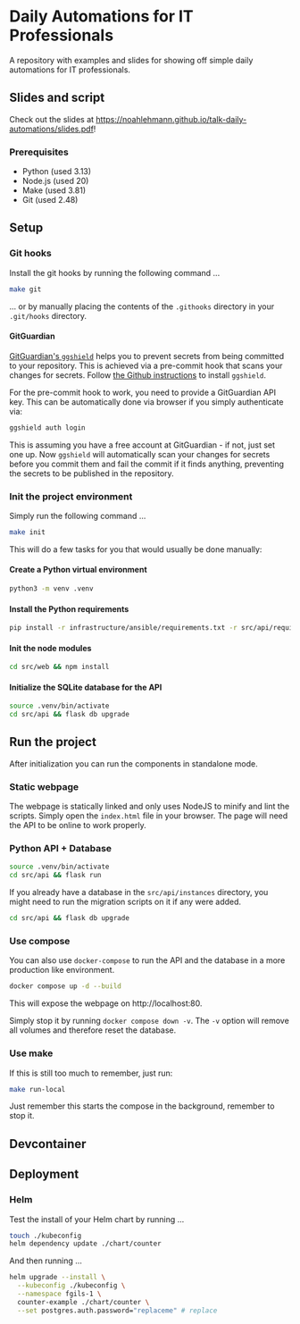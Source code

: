 # Daily Automations for IT Professionals

A repository with examples and slides for showing off simple daily automations for IT professionals. 

## Slides and script

Check out the slides at https://noahlehmann.github.io/talk-daily-automations/slides.pdf!

### Prerequisites

- Python (used 3.13)
- Node.js (used 20)
- Make (used 3.81)
- Git (used 2.48)

## Setup

### Git hooks

Install the git hooks by running the following command ...

```bash
make git
```

... or by manually placing the contents of the `.githooks` directory in your `.git/hooks` directory.

#### GitGuardian

[GitGuardian's `ggshield`](https://github.com/GitGuardian/ggshield) helps you to prevent secrets from being committed to your repository.
This is achieved via a pre-commit hook that scans your changes for secrets. Follow [the Github instructions](https://github.com/GitGuardian/ggshield?tab=readme-ov-file#installation) to install `ggshield`.

For the pre-commit hook to work, you need to provide a GitGuardian API key.
This can be automatically done via browser if you simply authenticate via:

```bash
ggshield auth login
```

This is assuming you have a free account at GitGuardian - if not, just set one up.
Now `ggshield` will automatically scan your changes for secrets before you commit them and fail the commit if it finds 
anything, preventing the secrets to be published in the repository.

### Init the project environment

Simply run the following command ...

```bash
make init
```

This will do a few tasks for you that would usually be done manually:

#### Create a Python virtual environment
```bash
python3 -m venv .venv
```

#### Install the Python requirements
```bash
pip install -r infrastructure/ansible/requirements.txt -r src/api/requirements.txt
```
 
#### Init the node modules
```bash
cd src/web && npm install
```

#### Initialize the SQLite database for the API
```bash
source .venv/bin/activate
cd src/api && flask db upgrade
```

## Run the project

After initialization you can run the components in standalone mode.

### Static webpage

The webpage is statically linked and only uses NodeJS to minify and lint the scripts.
Simply open the `index.html` file in your browser.
The page will need the API to be online to work properly.

### Python API + Database

```bash
source .venv/bin/activate
cd src/api && flask run
```

If you already have a database in the `src/api/instances` directory, you might need to run the migration scripts on it if any were added.

```bash
cd src/api && flask db upgrade
```

### Use compose

You can also use `docker-compose` to run the API and the database in a more production like environment.

```bash
docker compose up -d --build
```

This will expose the webpage on http://localhost:80.

Simply stop it by running `docker compose down -v`. 
The `-v` option will remove all volumes and therefore reset the database.

### Use make

If this is still too much to remember, just run:

```bash
make run-local
```

Just remember this starts the compose in the background, remember to stop it.

## Devcontainer





## Deployment

### Helm

Test the install of your Helm chart by running ...

```bash
touch ./kubeconfig
helm dependency update ./chart/counter
```

And then running ...

```bash
helm upgrade --install \
  --kubeconfig ./kubeconfig \
  --namespace fgils-1 \
  counter-example ./chart/counter \
  --set postgres.auth.password="replaceme" # replace
```
